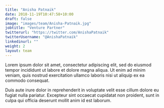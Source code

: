 ```yaml
---
title: "Anisha Patnaik"
date: 2018-11-19T10:47:58+10:00
draft: false
image: "images/team/Anisha-Patnaik.jpg"
jobtitle: "Venture Partner"
twitterurl: "https://twitter.com/AnishaPatnaik"
twitterUsername: "@AnishaPatnaik"
linkedinurl: ""
weight: 2
layout: team
---
```


Lorem ipsum dolor sit amet, consectetur adipiscing elit, sed do eiusmod tempor incididunt ut labore et dolore magna aliqua. Ut enim ad minim veniam, quis nostrud exercitation ullamco laboris nisi ut aliquip ex ea commodo consequat.

Duis aute irure dolor in reprehenderit in voluptate velit esse cillum dolore eu fugiat nulla pariatur. Excepteur sint occaecat cupidatat non proident, sunt in culpa qui officia deserunt mollit anim id est laborum.
